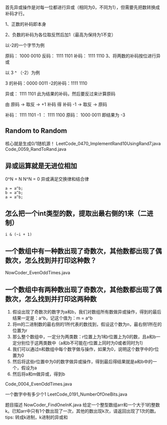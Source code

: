 
首先异或操作是对每一位都进行异或（相同为0，不同为1），但需要先把数转换成补码才行。

1、正数的补码即本身

2、负数的补码为各位取反然后加1（最高为保持为1不变）

以-2的一个字节为例
 
原码： 1000 0010
反码： 1111 1101
补码： 1111 1110
3、将两数的补码按位进行异或

以 3 ^ （-2）为例
 
3 的补码：0000 0011
-2的补码：1111 1110
 
异或：    1111 1101  此为结果的补码，然后要反过来计算原码
 
由 原码 -> 取反 -> +1 补码  得 补码 -1 -> 取反 -> 原码
 
补码：    1111 1101
-1 ：     1111 1100
原码：    1000 0011
即结果为 -3
 


## Random to Random

核心就是生成0/1随机源！
LeetCode_0470_ImplementRand10UsingRand7.java
Code_0059_RandToRand.java

## 异或运算就是无进位相加

0^N = N
N^N = 0
异或满足交换律和结合律

```
a = a^b;
b = a^b;
a = a^b;
```

## 怎么把一个int类型的数，提取出最右侧的1来（二进制）

```
i & (~i + 1)
```



## 一个数组中有一种数出现了奇数次，其他数都出现了偶数次，怎么找到并打印这种数？

NowCoder_EvenOddTimes.java

## 一个数组中有两种数出现了奇数次，其他数都出现了偶数次，怎么找到并打印这两种数

1. 假设出现了奇数次的数字为a和b，我们对数组所有数做异或操作，得到的最后结果一定是：a^b，记这个值为：m = a^b
2. 将m的二进制数的最右侧的1所代表的数找到，假设这个数为n，最右侧1所在的位置为r
3. 那么整个数组中，一定分为两类数：r位置上为1和r位置上为0的数，且a和b一定分别位于这两类数中（a和b不可能在r位置上同时为0或者同时为1）
4. 我们可以通过n和数组中每个数字做与操作，如果为0，说明这个数字中的r位置为0
5. 然后将这些r位置中为0的数字做异或操作，得到最后得结果就是a和b中的一个，假设为a
6. 然后将a和m做异或，得到b

Code_0004_EvenOddTimes.java

一个数字中有多少个1
LeetCode_0191_NumberOfOneBits.java



题目描述
NowCoder_FindOneInK.java
给定一个整型数组arr和一个大于1的整数k。已知arr中只有1个数出现了一次，其他的数出现k次，请返回出现了1次的数。
tips:
转成k进制，k进制的异或和